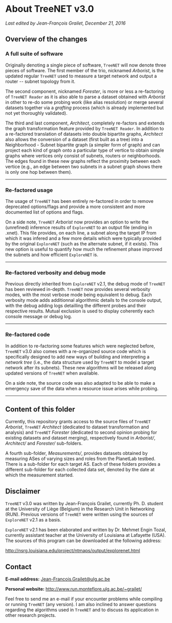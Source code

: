 # About TreeNET v3.0

*Last edited by Jean-François Grailet, December 21, 2016*
## Overview of the changes

### A full suite of software

Originally denoting a single piece of software, `TreeNET` will now denote three pieces of software. The first member of the trio, nicknamed *Arborist*, is the updated regular `TreeNET` used to measure a target network and output a router -- subnet topology from it.

The second component, nicknamed *Forester*, is more or less a re-factoring of `TreeNET Reader` as it is also able to parse a dataset obtained with *Arborist* in other to re-do some probing work (like alias resolution) or merge several datasets together via a *grafting* process (which is already implemented but not yet thoroughly validated).

The third and last component, *Architect*, completely re-factors and extends the graph transformation feature provided by `TreeNET Reader`. In addition to a re-factored translation of datasets into double bipartite graphs, *Architect* also allows the conversion of a dataset (first built as a tree) into a Neighborhood - Subnet bipartite graph (a simpler form of graph) and can project each kind of graph onto a particular type of vertice to obtain simple graphs where vertices only consist of subnets, routers or neighborhoods. The edges found in these new graphs reflect the proximity between each vertice (e.g., an edge between two subnets in a subnet graph shows there is only one hop between them).

---

### Re-factored usage

The usage of `TreeNET` has been entirely re-factored in order to remove deprecated options/flags and provide a more consistent and more documented list of options and flags.

On a side note, `TreeNET` *Arborist* now provides an option to write the (unrefined) inference results of `ExploreNET` to an output file (ending in .xnet). This file provides, on each line, a subnet along the target IP from which it was infered and a few more details which were typically provided by the original `ExploreNET` (such as the alternate subnet, if it exists). This new option is useful to quantify how much the refinement phase improved the subnets and how efficient `ExploreNET` is.

---

### Re-factored verbosity and debug mode

Previous directly inherited from `ExploreNET` v2.1, the debug mode of `TreeNET` has been reviewed in-depth. `TreeNET` now provides several verbosity modes, with the most verbose mode being equivalent to debug. Each verbosity mode adds additionnal algorithmic details to the console output, with the debug adding logs detailling the different probes and their respective results. Mutual exclusion is used to display coherently each console message or debug log.

---

### Re-factored code

In addition to re-factoring some features which were neglected before, `TreeNET` v3.0 also comes with a re-organized source code which is specifically designed to add new ways of building and interpreting a *network tree* (i.e., the data structure used by `TreeNET` to model a target network after its subnets). These new algorithms will be released along updated versions of `TreeNET` when available.

On a side note, the source code was also adapted to be able to make a emergency save of the data when a resource issue arises while probing.

---

## Content of this folder

Currently, this repository grants access to the source files of `TreeNET` *Arborist*, `TreeNET` *Architect* (dedicated to dataset transformation and analysis) and `TreeNET` *Forester* (dedicated to second opinion probing for existing datasets and dataset merging), respectively found in *Arborist/*, *Architect/* and *Forester/* sub-folders.

A fourth sub-folder, *Measurements/*, provides datasets obtained by measuring ASes of varying sizes and roles from the PlanetLab testbed. There is a sub-folder for each target AS. Each of these folders provides a different sub-folder for each collected data set, denoted by the date at which the measurement started.

## Disclaimer

`TreeNET` v3.0 was written by Jean-François Grailet, currently Ph. D. student at the University of Liège (Belgium) in the Research Unit in Networking (RUN). Previous versions of `TreeNET` were written using the sources of `ExploreNET` v2.1 as a basis.

`ExploreNET` v2.1 has been elaborated and written by Dr. Mehmet Engin Tozal, currently assistant teacher at the University of Louisiana at Lafayette (USA). The sources of this program can be downloaded at the following address:

http://nsrg.louisiana.edu/project/ntmaps/output/explorenet.html

## Contact

**E-mail address:** Jean-Francois.Grailet@ulg.ac.be

**Personal website:** http://www.run.montefiore.ulg.ac.be/~grailet/

Feel free to send me an e-mail if your encounter problems while compiling or running `TreeNET` (any version). I am also inclined to answer questions regarding the algorithms used in `TreeNET` and to discuss its application in other research projects.
